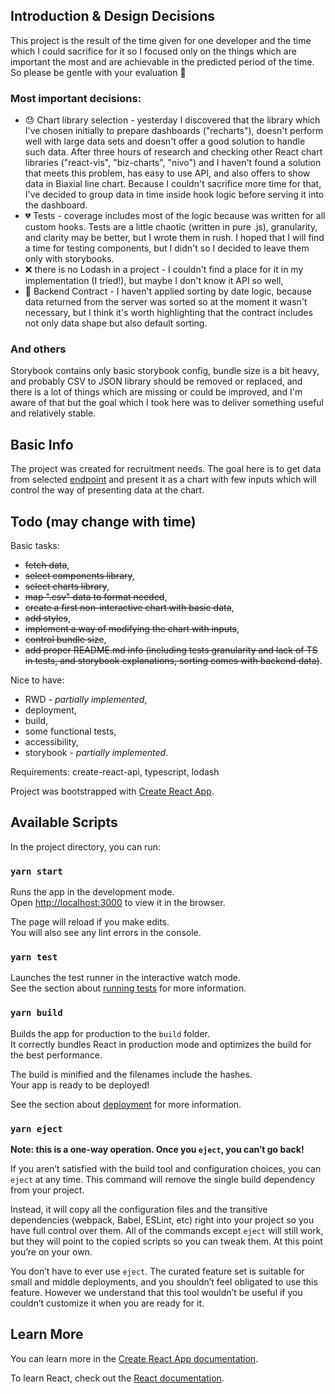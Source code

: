 ## Introduction & Design Decisions
This project is the result of the time given for one developer and the time which I could sacrifice for it so I focused only on the things which are important the most and are achievable in the predicted period of the time. So please be gentle with your evaluation :pray:

### Most important decisions: 
- :sweat: Chart library selection - yesterday I discovered that the library which I've chosen initially to prepare dashboards ("recharts"), doesn't perform well with large data sets and doesn't offer a good solution to handle such data. After three hours of research and checking other React chart libraries ("react-vis",  "biz-charts", "nivo") and I haven't found a solution that meets this problem, has easy to use API, and also offers to show data in Biaxial line chart. Because I couldn't sacrifice more time for that, I've decided to group data in time inside hook logic before serving it into the dashboard. 
- :broken_heart: Tests - coverage includes most of the logic because was written for all custom hooks. Tests are a little chaotic (written in pure .js), granularity, and clarity may be better, but I wrote them in rush. I hoped that I will find a time for testing components, but I didn't so I decided to leave them only with storybooks.
- :x: there is no Lodash in a project - I couldn't find a place for it in my implementation (I tried!), but maybe I don't know it API so well, 
- :memo: Backend Contract - I haven't applied sorting by date logic, because data returned from the server was sorted so at the moment it wasn't necessary, but I think it's worth highlighting that the contract includes not only data shape but also default sorting.

### And others
Storybook contains only basic storybook config, bundle size is a bit heavy, and probably CSV to JSON library should be removed or replaced, and there is a lot of things which are missing or could be improved, and I'm aware of that but the goal which I took here was to deliver something useful and relatively stable.

## Basic Info  

The project was created for recruitment needs. The goal here is to get data from selected [endpoint](http://adverity-challenge.s3-website-eu-west-1.amazonaws.com/DAMKBAoDBwoDBAkOBAYFCw.csv) and present it as a chart with few inputs which will control the way of presenting data at the chart.

## Todo (may change with time)

Basic tasks:
- ~~fetch data~~,
- ~~select components library~~, 
- ~~select charts library~~, 
- ~~map ".csv" data to format needed~~,
- ~~create a first non-interactive chart with basic data~~, 
- ~~add styles~~,
- ~~implement a way of modifying the chart with inputs~~,
- ~~control bundle size~~,
- ~~add proper README.md info (including tests granularity and lack of TS in tests, and storybook explanations, sorting comes with backend data)~~. 

Nice to have: 
- RWD - *partially implemented*, 
- deployment,
- build, 
- some functional tests, 
- accessibility, 
- storybook - *partially implemented*.

Requirements: create-react-api, typescript, lodash

Project was bootstrapped with [Create React App](https://github.com/facebook/create-react-app).

## Available Scripts

In the project directory, you can run:

### `yarn start`

Runs the app in the development mode.<br />
Open [http://localhost:3000](http://localhost:3000) to view it in the browser.

The page will reload if you make edits.<br />
You will also see any lint errors in the console.

### `yarn test`

Launches the test runner in the interactive watch mode.<br />
See the section about [running tests](https://facebook.github.io/create-react-app/docs/running-tests) for more information.

### `yarn build`

Builds the app for production to the `build` folder.<br />
It correctly bundles React in production mode and optimizes the build for the best performance.

The build is minified and the filenames include the hashes.<br />
Your app is ready to be deployed!

See the section about [deployment](https://facebook.github.io/create-react-app/docs/deployment) for more information.

### `yarn eject`

**Note: this is a one-way operation. Once you `eject`, you can’t go back!**

If you aren’t satisfied with the build tool and configuration choices, you can `eject` at any time. This command will remove the single build dependency from your project.

Instead, it will copy all the configuration files and the transitive dependencies (webpack, Babel, ESLint, etc) right into your project so you have full control over them. All of the commands except `eject` will still work, but they will point to the copied scripts so you can tweak them. At this point you’re on your own.

You don’t have to ever use `eject`. The curated feature set is suitable for small and middle deployments, and you shouldn’t feel obligated to use this feature. However we understand that this tool wouldn’t be useful if you couldn’t customize it when you are ready for it.

## Learn More

You can learn more in the [Create React App documentation](https://facebook.github.io/create-react-app/docs/getting-started).

To learn React, check out the [React documentation](https://reactjs.org/).
